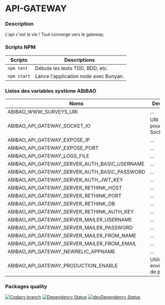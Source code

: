 # API-GATEWAY

### Description

L'api c'est la vie ! Tout converge vers le gateway.

### Scripts NPM 

Scripts | Descriptions
------------ | -------------
```npm test``` | Débute les tests TDD, BDD, etc.
```npm start``` | Lance l'application node avec Bunyan.

### Listes des variables système ABIBAO

Noms | Descriptions
------------ | -------------
ABIBAO_WWW_SURVEYS_URI | ...
ABIBAO_API_GATEWAY_SOCKET_IO | URI utilisée pour l'API SocketIO
ABIBAO_API_GATEWAY_EXPOSE_IP | ...
ABIBAO_API_GATEWAY_EXPOSE_PORT | ...
ABIBAO_API_GATEWAY_LOGS_FILE | ...
ABIBAO_API_GATEWAY_SERVER_AUTH_BASIC_USERNAME | ...
ABIBAO_API_GATEWAY_SERVER_AUTH_BASIC_PASSWORD | ...
ABIBAO_API_GATEWAY_SERVER_AUTH_JWT_KEY | ...
ABIBAO_API_GATEWAY_SERVER_RETHINK_HOST | ...
ABIBAO_API_GATEWAY_SERVER_RETHINK_PORT | ...
ABIBAO_API_GATEWAY_SERVER_RETHINK_DB | ...
ABIBAO_API_GATEWAY_SERVER_RETHINK_AUTH_KEY | ...
ABIBAO_API_GATEWAY_SERVER_MAILER_USERNAME | ...
ABIBAO_API_GATEWAY_SERVER_MAILER_PASSWORD | ...
ABIBAO_API_GATEWAY_SERVER_MAILER_FROM_NAME | ...
ABIBAO_API_GATEWAY_SERVER_MAILER_FROM_EMAIL | ...
ABIBAO_API_GATEWAY_NEWRELIC_APPNAME | ...
ABIBAO_API_GATEWAY_PRODUCTION_ENABLE | Utilise un environnement de production

### Packages quality

[![Codacy branch](https://img.shields.io/codacy/61e9f27af1c24bc2b9fbc78e9df6dfe0/master.svg?style=flat-square)](https://www.codacy.com/app/team_abibao/api-gateway)
[![Dependency Status](https://david-dm.org/abibao/api-gateway.svg?style=flat-square)](https://david-dm.org/abibao/api-gateway)
[![devDependency Status](https://david-dm.org/abibao/api-gateway/dev-status.svg?style=flat-square)](https://david-dm.org/abibao/api-gateway#info=devDependencies)